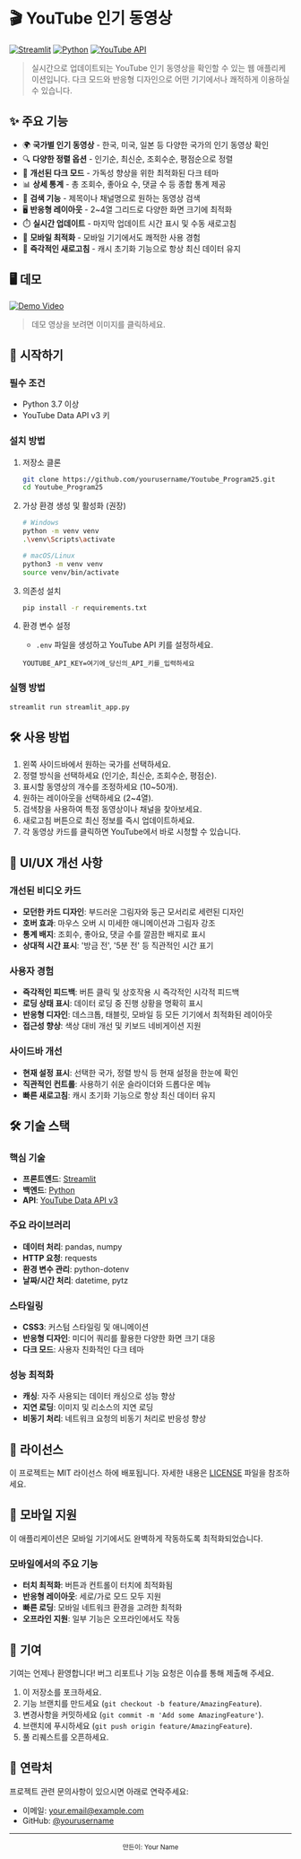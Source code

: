 # 🎬 YouTube 인기 동영상

[![Streamlit](https://img.shields.io/badge/Streamlit-FF4B4B?style=for-the-badge&logo=streamlit&logoColor=white)](https://streamlit.io/)
[![Python](https://img.shields.io/badge/Python-3.7+-blue?logo=python&logoColor=white)](https://www.python.org/)
[![YouTube API](https://img.shields.io/badge/YouTube_API-FF0000?logo=youtube&logoColor=white)](https://developers.google.com/youtube/v3)

> 실시간으로 업데이트되는 YouTube 인기 동영상을 확인할 수 있는 웹 애플리케이션입니다. 다크 모드와 반응형 디자인으로 어떤 기기에서나 쾌적하게 이용하실 수 있습니다.

## ✨ 주요 기능

- 🌍 **국가별 인기 동영상** - 한국, 미국, 일본 등 다양한 국가의 인기 동영상 확인
- 🔍 **다양한 정렬 옵션** - 인기순, 최신순, 조회수순, 평점순으로 정렬
- 🎨 **개선된 다크 모드** - 가독성 향상을 위한 최적화된 다크 테마
- 📊 **상세 통계** - 총 조회수, 좋아요 수, 댓글 수 등 종합 통계 제공
- 🔎 **검색 기능** - 제목이나 채널명으로 원하는 동영상 검색
- 🖥️ **반응형 레이아웃** - 2~4열 그리드로 다양한 화면 크기에 최적화
- ⏱️ **실시간 업데이트** - 마지막 업데이트 시간 표시 및 수동 새로고침
- 📱 **모바일 최적화** - 모바일 기기에서도 쾌적한 사용 경험
- 🔄 **즉각적인 새로고침** - 캐시 초기화 기능으로 항상 최신 데이터 유지

## 🖥️ 데모

[![Demo Video](https://img.youtube.com/vi/YOUR_VIDEO_ID/0.jpg)](https://youtu.be/YOUR_VIDEO_ID)

> 데모 영상을 보려면 이미지를 클릭하세요.

## 🚀 시작하기

### 필수 조건

- Python 3.7 이상
- YouTube Data API v3 키

### 설치 방법

1. 저장소 클론
   ```bash
   git clone https://github.com/yourusername/Youtube_Program25.git
   cd Youtube_Program25
   ```

2. 가상 환경 생성 및 활성화 (권장)
   ```bash
   # Windows
   python -m venv venv
   .\venv\Scripts\activate
   
   # macOS/Linux
   python3 -m venv venv
   source venv/bin/activate
   ```

3. 의존성 설치
   ```bash
   pip install -r requirements.txt
   ```

4. 환경 변수 설정
   - `.env` 파일을 생성하고 YouTube API 키를 설정하세요.
   ```env
   YOUTUBE_API_KEY=여기에_당신의_API_키를_입력하세요
   ```

### 실행 방법

```bash
streamlit run streamlit_app.py
```

## 🛠️ 사용 방법

1. 왼쪽 사이드바에서 원하는 국가를 선택하세요.
2. 정렬 방식을 선택하세요 (인기순, 최신순, 조회수순, 평점순).
3. 표시할 동영상의 개수를 조정하세요 (10~50개).
4. 원하는 레이아웃을 선택하세요 (2~4열).
5. 검색창을 사용하여 특정 동영상이나 채널을 찾아보세요.
6. 새로고침 버튼으로 최신 정보를 즉시 업데이트하세요.
7. 각 동영상 카드를 클릭하면 YouTube에서 바로 시청할 수 있습니다.

## 🎨 UI/UX 개선 사항

### 개선된 비디오 카드
- **모던한 카드 디자인**: 부드러운 그림자와 둥근 모서리로 세련된 디자인
- **호버 효과**: 마우스 오버 시 미세한 애니메이션과 그림자 강조
- **통계 배지**: 조회수, 좋아요, 댓글 수를 깔끔한 배지로 표시
- **상대적 시간 표시**: '방금 전', '5분 전' 등 직관적인 시간 표기

### 사용자 경험
- **즉각적인 피드백**: 버튼 클릭 및 상호작용 시 즉각적인 시각적 피드백
- **로딩 상태 표시**: 데이터 로딩 중 진행 상황을 명확히 표시
- **반응형 디자인**: 데스크톱, 태블릿, 모바일 등 모든 기기에서 최적화된 레이아웃
- **접근성 향상**: 색상 대비 개선 및 키보드 네비게이션 지원

### 사이드바 개선
- **현재 설정 표시**: 선택한 국가, 정렬 방식 등 현재 설정을 한눈에 확인
- **직관적인 컨트롤**: 사용하기 쉬운 슬라이더와 드롭다운 메뉴
- **빠른 새로고침**: 캐시 초기화 기능으로 항상 최신 데이터 유지

## 🛠 기술 스택

### 핵심 기술
- **프론트엔드**: [Streamlit](https://streamlit.io/)
- **백엔드**: [Python](https://www.python.org/)
- **API**: [YouTube Data API v3](https://developers.google.com/youtube/v3)

### 주요 라이브러리
- **데이터 처리**: pandas, numpy
- **HTTP 요청**: requests
- **환경 변수 관리**: python-dotenv
- **날짜/시간 처리**: datetime, pytz

### 스타일링
- **CSS3**: 커스텀 스타일링 및 애니메이션
- **반응형 디자인**: 미디어 쿼리를 활용한 다양한 화면 크기 대응
- **다크 모드**: 사용자 친화적인 다크 테마

### 성능 최적화
- **캐싱**: 자주 사용되는 데이터 캐싱으로 성능 향상
- **지연 로딩**: 이미지 및 리소스의 지연 로딩
- **비동기 처리**: 네트워크 요청의 비동기 처리로 반응성 향상

## 📝 라이선스

이 프로젝트는 MIT 라이선스 하에 배포됩니다. 자세한 내용은 [LICENSE](LICENSE) 파일을 참조하세요.

## 📱 모바일 지원

이 애플리케이션은 모바일 기기에서도 완벽하게 작동하도록 최적화되었습니다.

### 모바일에서의 주요 기능
- **터치 최적화**: 버튼과 컨트롤이 터치에 최적화됨
- **반응형 레이아웃**: 세로/가로 모드 모두 지원
- **빠른 로딩**: 모바일 네트워크 환경을 고려한 최적화
- **오프라인 지원**: 일부 기능은 오프라인에서도 작동

## 🤝 기여

기여는 언제나 환영합니다! 버그 리포트나 기능 요청은 이슈를 통해 제출해 주세요.

1. 이 저장소를 포크하세요.
2. 기능 브랜치를 만드세요 (`git checkout -b feature/AmazingFeature`).
3. 변경사항을 커밋하세요 (`git commit -m 'Add some AmazingFeature'`).
4. 브랜치에 푸시하세요 (`git push origin feature/AmazingFeature`).
5. 풀 리퀘스트를 오픈하세요.

## 📧 연락처

프로젝트 관련 문의사항이 있으시면 아래로 연락주세요:

- 이메일: your.email@example.com
- GitHub: [@yourusername](https://github.com/yourusername)

---

<div align="center">
  <sub>만든이: Your Name</sub>
</div>